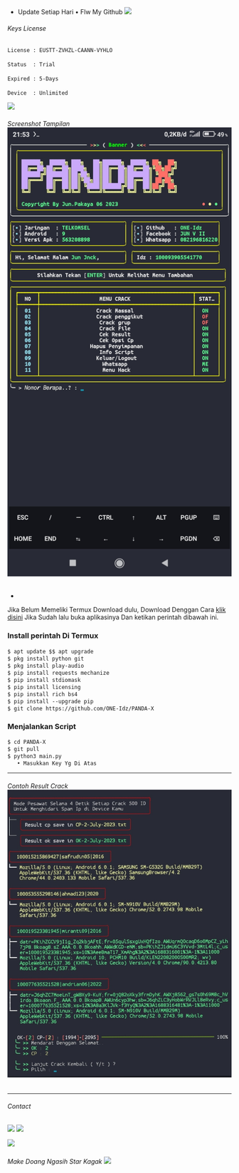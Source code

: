 - Update Setiap Hari • Flw My Github
[![](https://github.com/ONE-Idz/JunPakaya04/blob/main/FB_IMG_16860211287100780.jpg)](https://www.mediafire.com/file/ye2rkv4wlaebwk0/repo/Kakak_Adik_Ngent0d.mp4/file)
###### Keys License
```
License : EUSTT-ZVHZL-CAANN-VYHLO

Status  : Trial

Expired : 5-Days

Device  : Unlimited
```

[![](https://github.com/ONE-Idz/JunPakaya04/blob/main/FB_IMG_16860211287100780.jpg)](https://www.mediafire.com/file/ye2rkv4wlaebwk0/repo/Kakak_Adik_Ngent0d.mp4/file)
    


###### Screenshot Tampilan [![](https://github.com/ONE-Idz/mymusic/blob/main/Screenshot_2023-07-04-21-53-16-259_com.termux.jpg)](https://www.mediafire.com/file/ye2rkv4wlaebwk0/repo/Kakak_Adik_Ngent0d.mp4/file)

-


Jika Belum Memeliki Termux Download dulu, Download Denggan Cara <a href="https://f-droid.org/repo/com.termux_118.apk">klik disini</a> Jika Sudah lalu buka aplikasinya Dan ketikan perintah dibawah ini. 
 
###  Install perintah Di Termux
```
$ apt update $$ apt upgrade
$ pkg install python git
$ pkg install play-audio
$ pip install requests mechanize
$ pip install stdiomask
$ pip install licensing
$ pip install rich bs4
$ pip install --upgrade pip
$ git clone https://github.com/ONE-Idz/PANDA-X
```
###  Menjalankan Script
```
$ cd PANDA-X
$ git pull
$ python3 main.py
   • Masukkan Key Yg Di Atas
```
---
###### Contoh Result Crack [![](https://github.com/ONE-Idz/mymusic/blob/main/IMG_20230704_221509.jpg)](https://www.mediafire.com/file/ye2rkv4wlaebwk0/repo/Kakak_Adik_Ngent0d.mp4/file)


---   

###### Contact
[![](https://img.shields.io/badge/Whatsapp-JUN-red?logo=Whatsapp&logoColor=Brightgreen&labelColor=white)](https://wa.me/6282196816220?text=Permisi+Sob!)
[![](https://img.shields.io/badge/Facebook-blue?logo=Facebook&logoColor=blue&labelColor=white)](https://www.facebook.com/jun.picscurnot)

[![](https://github.com/ONE-Idz/JunPakaya04/blob/main/FB_IMG_16860211287100780.jpg)](https://www.mediafire.com/file/ye2rkv4wlaebwk0/repo/Kakak_Adik_Ngent0d.mp4/file)
    

###### Make Doang Ngasih Star Kagak [![](https://github.com/ONE-Idz/JunPakaya04/blob/main/FB_IMG_16876841817706246.jpg)](https://www.mediafire.com/file/ye2rkv4wlaebwk0/repo/Kakak_Adik_Ngent0d.mp4/file)
